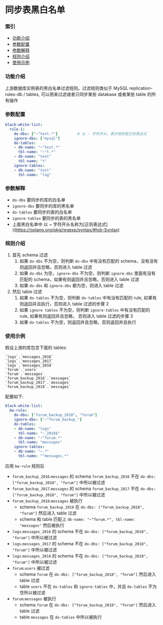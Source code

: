 同步表黑白名单
===

### 索引
- [功能介绍](#功能介绍)
- [参数配置](#参数配置)
- [参数解释](#参数配置)
- [规则介绍](#规则介绍)
- [使用示例](#使用示例)

### 功能介绍

上游数据库实例表的黑白名单过滤规则。过滤规则类似于 MySQL replication-rules-db / tables, 可以用来过滤或者只同步某些 database 或者某些 table 的所有操作

### 参数配置

```yaml
black-white-list:
  rule-1:						
    do-dbs: ["~^test.*"]         # 以 ~ 字符开头，表示规则是正则表达式
    ignore-dbs: ["mysql"]
    do-tables:
    - db-name: "~^test.*"
      tbl-name: "~^t.*"
    - db-name: "test"
      tbl-name: "t"
    ignore-tables:
    - db-name: "test"
      tbl-name: "log"
```

### 参数解释

- `do-dbs` 要同步的库的白名单
- `ignore-dbs` 要同步的库的黑名单
- `do-tables` 要同步的表的白名单
- `ignore-tables` 要同步的表的黑名单
- 上面黑白名单中 以 ~ 字符开头名称为[正则表达式]((https://golang.org/pkg/regexp/syntax/#hdr-Syntax)
 
### 规则介绍
1. 首先 schema 过滤
    1. 如果 `do-dbs` 不为空，则判断 `do-dbs` 中有没有匹配的 schema，没有没有则返回并且忽略，否则进入 table 过滤
    2. 如果 `do-dbs` 为空，`ignore-dbs` 不为空，则判断 `ignore-dbs` 里面有没有匹配的 schema，如果有则返回并且忽略，否则进入 table 过滤
    3. 如果 `do-dbs` 和 `ignore-dbs` 都为空，则进入 table 过滤
2. 然后 table 过滤
    1. 如果 `do-tables` 不为空，则判断 `do-tables` 中有没有匹配的 rule, 如果有则返回并且执行，否则进入 table 过滤的步骤 2
    2. 如果 `ignore tables` 不为空，则判断 `ignore-tables` 中有没有匹配的 rule, 如果有则返回并且忽略， 否则进入 table 过滤的步骤 3
    3. 如果 `do-tables` 不为空，则返回并且忽略，否则返回并且执行

### 使用示例

假设上游的库包含下面的 tables:

```
`logs`.`messages_2016`
`logs`.`messages_2017`
`logs`.`messages_2018`
`forum`.`users`
`forum`.`messages`
`forum_backup_2016`.`messages`
`forum_backup_2017`.`messages`
`forum_backup_2018`.`messages`
```

配置如下:

```yaml
black-white-list:
  bw-rule:
    do-dbs: ["forum_backup_2018", "forum"]
    ignore-dbs: ["~^forum_backup_"]
    do-tables:
    - db-name: "logs"
      tbl-name: "~_2018$"
    - db-name: "~^forum.*"
​      tbl-name: "messages"
    ignore-tables:
    - db-name: "~.*"
​      tbl-name: "^messages.*"
```

应用 `bw-rule` 规则后
- `forum_backup_2016`.`messages` 的 schema `forum_backup_2016` 不在 `do-dbs: ["forum_backup_2018", "forum"]` 中所以被过滤
- `forum_backup_2017`.`messages` 的 schema `forum_backup_2017` 不在 `do-dbs: ["forum_backup_2018", "forum"]` 中所以被过滤
- `forum_backup_2018`.`messages` 被执行
   - schema `forum_backup_2018` 在 `do-dbs: ["forum_backup_2018", "forum"]` 然后进入 table 过滤
   - schema 和 table 匹配上 `db-name: "~^forum.*", tbl-name: "messages"` 然后被执行
- `logs`.`messages_2016` 的 schema 不在 `do-dbs: ["forum_backup_2018", "forum"]` 中所以被过滤
- `logs`.`messages_2017` 的 schema 不在 `do-dbs: ["forum_backup_2018", "forum"]` 中所以被过滤
- `logs`.`messages_2018` 的 schema 不在 `do-dbs: ["forum_backup_2018", "forum"]` 中所以被过滤
- `forum`.`users` 被过滤
   - schema `forum` 在 `do-dbs: ["forum_backup_2018", "forum"]` 然后进入 table 过滤
   - table `users` 不在 `do-tables` 和 `ignore-tables` 中，并且 `do-tables` 不为空所以被过滤
- `forum`.`messages` 被执行
   - schema `forum` 在 `do-dbs: ["forum_backup_2018", "forum"]` 然后进入 table 过滤
   - table `messages` 在 `do-tables` 中所以被执行
